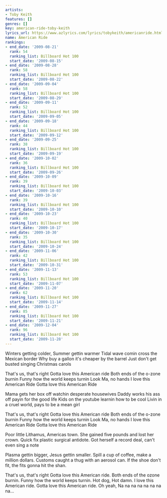 ```yaml
---
artists:
- Toby Keith
features: []
genres: []
key: american-ride-toby-keith
lyrics_url: https://www.azlyrics.com/lyrics/tobykeith/americanride.html
name: American Ride
rankings:
- end_date: '2009-08-21'
  rank: 54
  ranking_list: Billboard Hot 100
  start_date: '2009-08-15'
- end_date: '2009-08-28'
  rank: 58
  ranking_list: Billboard Hot 100
  start_date: '2009-08-22'
- end_date: '2009-09-04'
  rank: 58
  ranking_list: Billboard Hot 100
  start_date: '2009-08-29'
- end_date: '2009-09-11'
  rank: 52
  ranking_list: Billboard Hot 100
  start_date: '2009-09-05'
- end_date: '2009-09-18'
  rank: 44
  ranking_list: Billboard Hot 100
  start_date: '2009-09-12'
- end_date: '2009-09-25'
  rank: 38
  ranking_list: Billboard Hot 100
  start_date: '2009-09-19'
- end_date: '2009-10-02'
  rank: 36
  ranking_list: Billboard Hot 100
  start_date: '2009-09-26'
- end_date: '2009-10-09'
  rank: 39
  ranking_list: Billboard Hot 100
  start_date: '2009-10-03'
- end_date: '2009-10-16'
  rank: 39
  ranking_list: Billboard Hot 100
  start_date: '2009-10-10'
- end_date: '2009-10-23'
  rank: 40
  ranking_list: Billboard Hot 100
  start_date: '2009-10-17'
- end_date: '2009-10-30'
  rank: 35
  ranking_list: Billboard Hot 100
  start_date: '2009-10-24'
- end_date: '2009-11-06'
  rank: 42
  ranking_list: Billboard Hot 100
  start_date: '2009-10-31'
- end_date: '2009-11-13'
  rank: 53
  ranking_list: Billboard Hot 100
  start_date: '2009-11-07'
- end_date: '2009-11-20'
  rank: 62
  ranking_list: Billboard Hot 100
  start_date: '2009-11-14'
- end_date: '2009-11-27'
  rank: 85
  ranking_list: Billboard Hot 100
  start_date: '2009-11-21'
- end_date: '2009-12-04'
  rank: 96
  ranking_list: Billboard Hot 100
  start_date: '2009-11-28'
---
```


Winters getting colder, Summer gettin warmer 
Tidal wave comin cross the Mexican border 
Why buy a gallon it's cheaper by the barrel 
Just don't get busted singing Christmas carols 


That's us, that's right 
Gotta love this American ride 
Both ends of the o-zone burnin 
Funny how the world keeps turnin 
Look Ma, no hands 
I love this American Ride 
Gotta love this American Ride 

Mama gets her box off watchin desperate housewives 
Daddy works his ass off payin for the good life 
Kids on the youtube learnin how to be cool 
Livin in a cruel world, pays to be a mean girl 


That's us, that's right 
Gotta love this American ride 
Both ends of the o-zone burnin 
Funny how the world keeps turnin 
Look Ma, no hands 
I love this American Ride 
Gotta love this American Ride 

Poor little Lithamus, Americas town. 
She gained five pounds and lost her crown. 
Quick fix plastic surgical antidote. 
Got herself a record deal, can't even sing a note 

Plasma gettin bigger, Jesus gettin smaller. 
Spill a cup of coffee, make a million dollars. 
Customs caught a thug with an aerosol can. 
If the shoe don't fit, the fits gonna hit the shan. 


That's us, that's right 
Gotta love this American ride. 
Both ends of the ozone burnin. 
Funny how the world keeps turnin. 
Hot dog, Hot damn. 
I love this American ride. 
Gotta love this American ride. 
Oh yeah, 
Na na na na na na na na...



